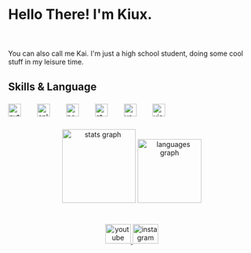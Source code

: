<h1 align="left">Hello There! I'm Kiux.</h1>

###

<br clear="both">

<p align="left">You can also call me Kai. I'm just a high school student, doing some cool stuff in my leisure time.</p>

###

<h2 align="left">Skills & Language</h2>

###

<div align="left">
  <img src="https://skillicons.dev/icons?i=py" height="26" alt="python logo"  />
  <img width="25" />
  <img src="https://cdn.jsdelivr.net/gh/devicons/devicon/icons/cplusplus/cplusplus-original.svg" height="26" alt="cplusplus logo"  />
  <img width="25" />
  <img src="https://cdn.simpleicons.org/powershell/5391FE" height="26" alt="powershell logo"  />
  <img width="25" />
  <img src="https://cdn.simpleicons.org/qt/41CD52" height="26" alt="qt logo"  />
  <img width="25" />
  <img src="https://cdn.simpleicons.org/visualstudiocode/007ACC" height="26" alt="vscode logo"  />
  <img width="25" />
  <img src="https://cdn.simpleicons.org/visualstudio/5C2D91" height="26" alt="visualstudio logo"  />
</div>

###

<div align="center">
  <img src="https://github-readme-stats.vercel.app/api?username=nKiux&hide_title=false&hide_rank=false&show_icons=true&include_all_commits=true&count_private=true&disable_animations=false&theme=dracula&locale=en&hide_border=false&order=1" height="150" alt="stats graph"  />
  <img src="https://github-readme-stats.vercel.app/api/top-langs?username=nKiux&locale=en&hide_title=false&layout=compact&card_width=320&langs_count=5&theme=dracula&hide_border=false&order=2&custom_title=Most%20Used%20Languages" height="130" alt="languages graph"  />
</div>

###

<br clear="both">

<div align="center">
  <a href="https://www.youtube.com/@nKKai" target="_blank">
    <img src="https://raw.githubusercontent.com/maurodesouza/profile-readme-generator/master/src/assets/icons/social/youtube/default.svg" width="52" height="40" alt="youtube logo"  />
  </a>
  <a href="https://www.instagram.com/ukaai.k/" target="_blank">
    <img src="https://raw.githubusercontent.com/maurodesouza/profile-readme-generator/master/src/assets/icons/social/instagram/default.svg" width="52" height="40" alt="instagram logo"  />
  </a>
</div>

###
